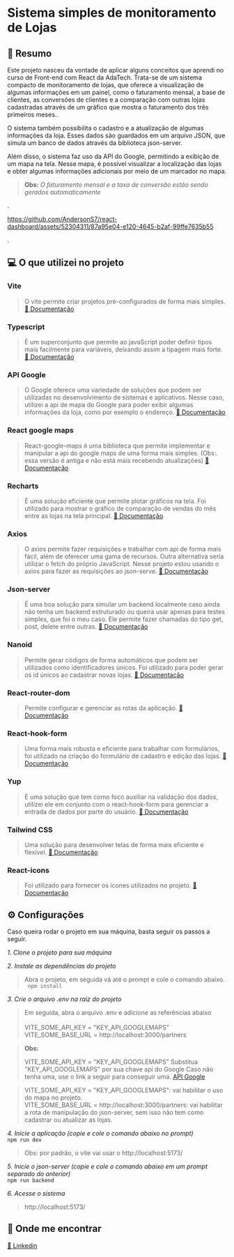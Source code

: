 # Sistema simples de monitoramento de Lojas

## 📄 Resumo 
Este projeto nasceu da vontade de aplicar alguns conceitos que aprendi no curso de Front-end com React da AdaTech. Trata-se de um sistema compacto de monitoramento de lojas, que oferece a visualização de algumas informações em um painel, como o faturamento mensal, a base de clientes, as conversões de clientes e a comparação com outras lojas cadastradas através de um gráfico que mostra o faturamento dos três primeiros meses..

O sistema também possibilita o cadastro e a atualização de algumas informações da loja. Esses dados são guardados em um arquivo JSON, que simula um banco de dados através da biblioteca json-server.

Além disso, o sistema faz uso da API do Google, permitindo a exibição de um mapa na tela. Nesse mapa, é possível visualizar a localização das lojas e obter algumas informações adicionais por meio de um marcador no mapa.

> **Obs:** *O faturamento mensal e a taxa de conversão estão sendo gerados automaticamente*

.

https://github.com/AndersonS7/react-dashboard/assets/52304311/87a95e04-e120-4645-b2af-99ffe7635b55

.

## 💻 O que utilizei no projeto

### **Vite** 
> O vite permite criar projetos pré-configurados de forma mais simples. [📓 Documentação](https://vitejs.dev/guide/)

### **Typescript** 
> É um superconjunto que permite ao javaScript poder definir tipos mais facilmente para variáveis, deixando assim a tipagem mais forte.  [ 📓 Documentação](https://www.typescriptlang.org/)

### **API Google**
> O Google oferece uma variedade de soluções que podem ser utilizadas no desenvolvimento de sistemas e aplicativos. Nesse caso, utilizei a api de mapa do Google para poder exibir algumas informações da loja, como por exemplo o endereço.
[📓 Documentação](https://developers.google.com/maps)

### **React google maps** 
> React-google-maps é uma biblioteca que permite implementar e manipular a api do google maps de uma forma mais simples. (Obs:. essa versão é antiga e não está mais recebendo atualizações) 
[📓 Documentação](https://tomchentw.github.io/react-google-maps/#documentation)

### **Recharts**
> É uma solução eficiente que permite plotar gráficos na tela. Foi utilizado para mostrar o gráfico de comparação de vendas do mês entre as lojas na tela principal.
[📓 Documentação](https://recharts.org/en-US/)

### **Axios**
> O axios permite fazer requisições e trabalhar com api de forma mais fácil, além de oferecer uma gama de recursos. Outra alternativa seria utilizar o fetch do próprio JavaScript. Nesse projeto estou usando o axios para fazer as requisições ao json-serve.
[📓 Documentação](https://axios-http.com/ptbr/docs/intro)

### **Json-server**
> É uma boa solução para simular um backend localmente caso ainda não tenha um backend estruturado ou queira usar apenas para testes simples, que foi o meu caso. Ele permite fazer chamadas do tipo get, post, delete entre outras. [📓 Documentação](https://www.npmjs.com/package/json-server)

### **Nanoid**
> Permite gerar códigos de forma automáticos que podem ser utilizados como identificadores únicos. Foi utilizado para poder gerar os id únicos ao cadastrar novas lojas.
[📓 Documentação](https://www.npmjs.com/package/nanoid)

### **React-router-dom**
> Permite configurar e gerenciar as rotas da aplicação. [📓 Documentação](https://www.npmjs.com/package/react-router-dom)

### **React-hook-form**
> Uma forma mais robusta e eficiente para trabalhar com formulários, foi utilizado na criação do formulário de cadastro e edição das lojas.
[📓 Documentação](https://react-hook-form.com/)

### **Yup**
> É uma solução que tem como foco auxiliar na validação dos dados, utilizei ele em conjunto com o react-hook-form para gerenciar a entrada de dados por parte do usuário.
[📓 Documentação](https://www.npmjs.com/package/yup)

### **Tailwind CSS**
> Uma solução para desenvolver telas de forma mais eficiente e flexível.
[📓 Documentação](https://tailwindcss.com/docs/installation)

### **React-icons**
> Foi utilizado para fornecer os ícones utilizados no projeto.
[📓 Documentação](https://react-icons.github.io/react-icons/)
> 
## ⚙️ Configurações
Caso queira rodar o projeto em sua máquina, basta seguir os passos a seguir.

*1. Clone o projeto para sua máquina*

*2. Instale as dependências do projeto*
> Abra o projeto, em seguida vá até o prompt e cole o comando abaixo. <br/>
`` 
npm install
`` 

*3. Crie o arquivo .env na raiz do projeto*
> Em seguida, abra o arquivo .env e adicione as referências abaixo <br/>
\
VITE_SOME_API_KEY = "KEY_API_GOOGLEMAPS"
\
VITE_SOME_BASE_URL = http://localhost:3000/partners


> **Obs:**
> 
> VITE_SOME_API_KEY = "KEY_API_GOOGLEMAPS"
> Substitua "KEY_API_GOOGLEMAPS" por sua chave api do Google
Caso não tenha uma, use o link a seguir para conseguir uma. [API Google](https://developers.google.com/maps)

> VITE_SOME_API_KEY = "KEY_API_GOOGLEMAPS": vai habilitar o uso do mapa no projeto.
> \
> VITE_SOME_BASE_URL = http://localhost:3000/partners: vai habilitar a rota de manipulação do json-server, sem isso não tem como cadastrar ou atualizar as lojas.

*4. Inicie a aplicação (copie e cole o comando abaixo no prompt)*
\
``
npm run dev
``
> Obs: por padrão, o vite vai usar o http://localhost:5173/

*5. Inicie o json-server (copie e cole o comando abaixo em um prompt separado do anterior)*
\
``
npm run backend
``

*6. Acesse o sistema*
> http://localhost:5173/

## 📱 Onde me encontrar 
[📓 Linkedin](https://www.linkedin.com/in/andersonsilva7/)



